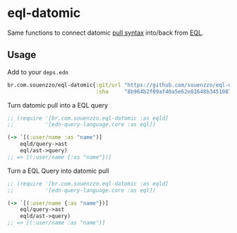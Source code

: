 # eql-datomic

Same functions to connect datomic [pull syntax](https://docs.datomic.com/on-prem/pull.html) into/back from [EQL](http://edn-query-language.org).

## Usage

Add to your `deps.edn`
```clojure
br.com.souenzzo/eql-datomic{:git/url "https://github.com/souenzzo/eql-datomic.git"
                            :sha     "8b964b2f09af40a5e62e81648b34510875a70933"}
```

Turn datomic pull into a EQL query

```clojure
;; (require '[br.com.souenzzo.eql-datomic :as eqld]
;;          '[edn-query-language.core :as eql])

(-> `[(:user/name :as "name")]
    eqld/query->ast
    eql/ast->query)
;; => [(:user/name {:as "name"})]
```

Turn a EQL Query into datomic pull

```clojure
;; (require '[br.com.souenzzo.eql-datomic :as eqld]
;;          '[edn-query-language.core :as eql])

(-> `[(:user/name {:as "name"})]
    eql/query->ast
    eqld/ast->query)
;; => [(:user/name :as "name")]
```
